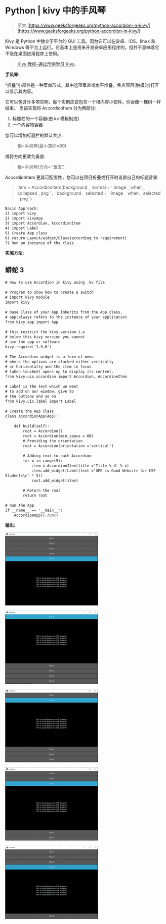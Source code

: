 # Python | kivy 中的手风琴

> 原文:[https://www.geeksforgeeks.org/python-accordion-in-kivy/](https://www.geeksforgeeks.org/python-accordion-in-kivy/)

Kivy 是 Python 中独立于平台的 GUI 工具。因为它可以在安卓、IOS、linux 和 Windows 等平台上运行。它基本上是用来开发安卓应用程序的，但并不意味着它不能在桌面应用程序上使用。

> [Kivy 教程–通过示例学习 Kivy](https://www.geeksforgeeks.org/kivy-tutorial/)。

**手风琴:**

“折叠”小部件是一种菜单形式，其中选项垂直或水平堆叠，焦点项目(触摸时)打开以显示其内容。

它可以包含许多项实例，每个实例应该包含一个根内容小部件。你会像一棵树一样结束。
当前实现将 AccordionItem 分为两部分:

1.  标题栏的一个容器(由 kv 模板制成)
2.  一个内容物容器

您可以增加标题栏的默认大小:

> 根=手风琴(最小空间=60)

或将方向更改为垂直:

> 根=手风琴(方向= '垂直')

AccordionItem 更具可配置性，您可以在项目折叠或打开时设置自己的标题背景:

> item = AccordionItem(background _ normal = ' image _ when _ collapsed . png '，
> background _ selected = ' image _ when _ selected . png ')

```
Basic Approach:
1) import kivy
2) import kivyApp
3) import Accordian, AccordianItem
4) import Label
5) Create App class
6) return Layout/widget/Class(according to requirement)
7) Run an instance of the class
```

**实施方法:**

## 蟒蛇 3

```
# How to use Accordion in kivy using .kv file

# Program to Show how to create a switch
# import kivy module   
import kivy 

# base Class of your App inherits from the App class.   
# app:always refers to the instance of your application  
from kivy.app import App

# this restrict the kivy version i.e 
# below this kivy version you cannot 
# use the app or software 
kivy.require('1.9.0')

# The Accordion widget is a form of menu
# where the options are stacked either vertically
# or horizontally and the item in focus
# (when touched) opens up to display its content.
from kivy.uix.accordion import Accordion, AccordionItem

# Label is the text which we want
# to add on our window, give to
# the buttons and so on
from kivy.uix.label import Label

# Create the App class
class AccordionApp(App):

    def build(self):
        root = Accordion()
        root = Accordion(min_space = 60)
        # Providing the orientation
        root = Accordion(orientation ='vertical')

        # Adding text to each Accordion
        for x in range(5):
            item = AccordionItem(title ='Title % d' % x)
            item.add_widget(Label(text ='GFG is Good Website foe CSE Students\n' * 5))
            root.add_widget(item)

        # Return the root
        return root

# Run the App
if __name__ == '__main__':
    AccordionApp().run()
```

**输出:**

![](img/2960b1f99f990f7c20505b04301960a8.png)

![](img/6b45ba622dccc8ea6f446fd3b374afa3.png)

![](img/4132d54da063aeb81217a1f0c1ce9ddc.png)

![](img/278f40d8f035ba29820b56ae86035329.png)

![](img/bacca32597600d8085dd26a36f0e0746.png)